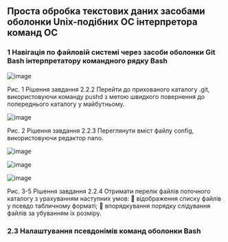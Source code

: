 ## Проста обробка текстових даних засобами оболонки Unix-подібних ОС інтерпретора команд ОС
### 1 Навігація по файловій системі через засоби оболонки Git Bash інтерпретатору командного рядку Bash

![image](https://github.com/KDVDimak/WebAR-Template-/assets/162099821/8c300e30-736b-4e70-9213-e0c2564bfa2e)


Рис. 1 Рішення завдання 2.2.2 Перейти до прихованого каталогу .git, використовуючи команду pushd з метою
швидкого повернення до попереднього каталогу у майбутньому.

![image](https://github.com/KDVDimak/WebAR-Template-/assets/162099821/9f3b2980-3676-480c-9d58-416f3644f7c4)

Рис. 2 Рішення завдання 2.2.3 Переглянути вміст файлу config, використовуючи редактор nano.

![image](https://github.com/KDVDimak/WebAR-Template-/assets/162099821/97e9330c-04cc-411b-a063-808ce6c4cfe3)

![image](https://github.com/KDVDimak/WebAR-Template-/assets/162099821/0d63b4de-1c39-440f-81a8-1042fed50a87)

![image](https://github.com/KDVDimak/WebAR-Template-/assets/162099821/e7ab1137-315d-49b2-bf9c-a67163c7d3e9)

Рис. 3-5 Рішення завдання 2.2.4 Отримати перелік файлів поточного каталогу з урахуванням наступних умов:
 відображення списку файлів у псевдо табличному форматі;
 впорядкування порядку слідування файлів за убуванням їх розміру.

### 2.3 Налаштування псевдонімів команд оболонки Bash



